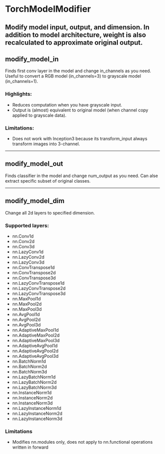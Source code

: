 # TorchModelModifier
Modify model input, output, and dimension.
In addition to model architecture, weight is also recalculated to approximate original output.
---
## modify_model_in
Finds first conv layer in the model and change in_channels as you need. Useful to convert a RGB model (in_channels=3) to grayscale model (in_channels=1).
### Highlights:
- Reduces computation when you have grayscale input.
- Output is (almost) equivalent to original model (when channel copy applied to grayscale data).
### Limitations:
- Does not work with Inception3 because its transform_input always transform images into 3-channel.

---
## modify_model_out
Finds classifier in the model and change num_output as you need. Can alse extract specific subset of original classes.

---
## modify_model_dim
Change all 2d layers to specified dimension.

### Supported layers:
- nn.Conv1d
- nn.Conv2d
- nn.Conv3d
- nn.LazyConv1d
- nn.LazyConv2d
- nn.LazyConv3d
- nn.ConvTranspose1d
- nn.ConvTranspose2d
- nn.ConvTranspose3d
- nn.LazyConvTranspose1d
- nn.LazyConvTranspose2d
- nn.LazyConvTranspose3d
- nn.MaxPool1d
- nn.MaxPool2d
- nn.MaxPool3d
- nn.AvgPool1d
- nn.AvgPool2d
- nn.AvgPool3d
- nn.AdaptiveMaxPool1d
- nn.AdaptiveMaxPool2d
- nn.AdaptiveMaxPool3d
- nn.AdaptiveAvgPool1d
- nn.AdaptiveAvgPool2d
- nn.AdaptiveAvgPool3d
- nn.BatchNorm1d
- nn.BatchNorm2d
- nn.BatchNorm3d
- nn.LazyBatchNorm1d
- nn.LazyBatchNorm2d
- nn.LazyBatchNorm3d
- nn.InstanceNorm1d
- nn.InstanceNorm2d
- nn.InstanceNorm3d
- nn.LazyInstanceNorm1d
- nn.LazyInstanceNorm2d
- nn.LazyInstanceNorm3d
### Limitations
- Modifies nn.modules only, does not apply to nn.functional operations written in forward
